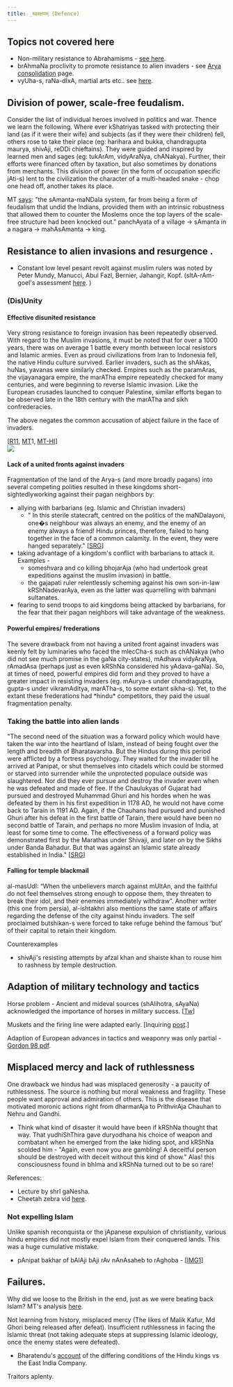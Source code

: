 ```yaml
---
title: _स्वरक्षणम् (Defence)
---
```

## Topics not covered here

- Non-military resistance to Abrahamisms - [see here](../../../../rivals/abe-disease/abe-disease/).
- brAhmaNa proclivity to promote resistance to alien invaders - see [Arya consolidation](../../../clan/ethnic-shifts/Arya-consolidation/) page.
- vyUha-s, raNa-dIxA, martial arts etc.. see [here](https://sites.google.com/site/samskrtamsfo/kalah/yud-dham).

## Division of power, scale-free feudalism.

Consider the list of individual heroes involved in politics and war. Thence we learn the following. Where ever kShatriyas tasked with protecting their land (as if it were their wife) and subjects (as if they were their children) fell, others rose to take their place (eg: harihara and bukka, chandragupta maurya, shivAji, reDDi chieftains). They were guided and inspired by learned men and sages (eg: tukArAm, vidyAraNya, chANakya). Further, their efforts were financed often by taxation, but also sometimes by donations from merchants. This division of power (in the form of occupation specific jAti-s) lent to the civilization the character of a multi-headed snake - chop one head off, another takes its place.

MT [says](https://manasataramgini.wordpress.com/2011/10/09/yuddha-vyuha-s-mlechcha-s-and-vanija-niti-in-the-last-hindu-empire/): "the sAmanta-maNDala system, far from being a form of feudalism that undid the Indians, provided them with an intrinsic robustness that allowed them to counter the Moslems once the top layers of the scale-free structure had been knocked out." panchAyata of a village -> sAmanta in a nagara -\> mahAsAmanta -> king.

## Resistance to alien invasions and resurgence .

- Constant low level pesant revolt against muslim rulers was noted by Peter Mundy, Manucci, Abul Fazl, Bernier, Jahangir, Kopf. (sItA-rAm-goel's assessment [here](http://www.voiceofdharma.org/books/siii/ch9.htm).
)

### (Dis)Unity

#### Effective disunited resistance

Very strong resistance to foreign invasion has been repeatedly observed. With regard to the Muslim invasions, it must be noted that for over a 1000 years, there was on average 1 battle every month between local resistors and Islamic armies. Even as proud civilizations from Iran to Indonesia fell, the native Hindu culture survived. Earlier invaders, such as the shAkas, huNas, yavanas were similarly checked. Empires such as the paramAras, the vijayanagara empire, the marATha empire repeatedly checked for many centuries, and were beginning to reverse Islamic invasion. Like the European crusades launched to conquer Palestine, similar efforts began to be observed late in the 18th century with the marATha and sikh confrederacies.

The above negates the common accusation of abject failure in the face of invaders.

  
\[[R11](https://archive.org/details/early-Hindu-islamic-conflict-richards), [MT](http://manasataramgini.wordpress.com/2014/02/04/some-notes-on-the-extra-military-aspects-of-the-islamo-hindu-confrontation/)1, [MT-HI](https://manasataramgini.wordpress.com/2011/09/17/rehabilitating-king-vidyadhara-and-the-sense-hindu-identity/)\]  
[![](https://docs.google.com/spreadsheet/oimg?key=0AmaG9ycvsc7tdGticEFmNml4Q2tMV0lIVF9pZ21lM3c&oid=2&zx=mnhvgkja8ynh)](https://docs.google.com/spreadsheet/oimg?key=0AmaG9ycvsc7tdGticEFmNml4Q2tMV0lIVF9pZ21lM3c&oid=2&zx=mnhvgkja8ynh)

#### Lack of a united fronts against invaders

Fragmentation of the land of the Arya-s (and more broadly pagans) into several competing polities resulted in these kingdoms short-sightedlyworking against their pagan neighbors by:

- allying with barbarians (eg. Islamic and Christian invaders)
    - " In this sterile statecraft, centred on the politics of the maNDalayoni, one�s neighbour was always an enemy, and the enemy of an enemy always a friend! Hindu princes, therefore, failed to hang together in the face of a common calamity. In the event, they were hanged separately." \[[SRG](http://www.voiceofdharma.org/books/siii/ch9.htm)\]
- taking advantage of a kingdom's conflict with barbarians to attack it. Examples -
    - someshvara and co killing bhojarAja (who had undertook great expeditions against the muslim invasion) in battle.
    - the gajapati ruler relentlessly scheming against his own son-in-law kRShNadevarAya, even as the latter was quarrelling with bahmani sultanates.
- fearing to send troops to aid kingdoms being attacked by barbarians, for the fear that their pagan neighbors will take advantage of the weakness.

#### Powerful empires/ frederations

The severe drawback from not having a united front against invaders was keenly felt by luminaries who faced the mlecCha-s such as chANakya (who did not see much promise in the gaNa city-states), mAdhava vidyAraNya, rAmadAsa (perhaps just as even kRShNa considered his yAdava-gaNa). So, at times of need, powerful empires did form and they proved to have a greater impact in resisting invaders (eg. mAurya-s under chandragupta, gupta-s under vikramAditya, marATha-s, to some extant sikha-s). Yet, to the extant these frederations had \*hindu\* competitors, they paid the usual fragmentation penalty.

### Taking the battle into alien lands

"The second need of the situation was a forward policy which would have taken the war into the heartland of Islam, instead of being fought over the length and breadth of Bharatavarsha. But the Hindus during this period were afflicted by a fortress psychology. They waited for the invader till he arrived at Panipat, or shut themselves into citadels which could be stormed or starved into surrender while the unprotected populace outside was slaughtered. Nor did they ever pursue and destroy the invader even when he was defeated and made of flee. If the Chaulukyas of Gujarat had pursued and destroyed Muhammad Ghuri and his hordes when he was defeated by them in his first expedition in 1178 AD, he would not have come back to Tarain in 1191 AD. Again, if the Chauhans had pursued and punished Ghuri after his defeat in the first battle of Tarain, there would have been no second battle of Tarain, and perhaps no more Muslim invasion of India, at least for some time to come. The effectiveness of a forward policy was demonstrated first by the Marathas under Shivaji, and later on by the Sikhs under Banda Bahadur. But that was against an Islamic state already established in India." \[[SRG](http://www.voiceofdharma.org/books/siii/ch9.htm)\]

  

#### Falling for temple blackmail

al-masUdI: “When the unbelievers march against mUltAn, and the faithful do not feel themselves strong enough to oppose them, they threaten to break their idol, and their enemies immediately withdraw”. Another writer (this one from persia), al-ishtakhri also mentions the same state of affairs regarding the defense of the city against hindu invaders. The self proclaimed butshikan-s were forced to take refuge behind the famous ‘but’ of their capital to retain their kingdom.

  

Counterexamples

- shivAji's resisting attempts by afzal khan and shaiste khan to rouse him to rashness by temple destruction.

## Adaption of military technology and tactics

Horse problem - Ancient and mideval sources (shAlihotra, sAyaNa) acknowledged the importance of horses in military success. \[[Tw](https://twitter.com/blog_supplement/status/679471919507320835)\]

  

Muskets and the firing line were adapted early. \[Inquiring [post](https://agnimaan.wordpress.com/2015/06/28/handguns-in-hindu-military-why-the-slow-adoption/).\]

Adaption of European advances in tactics and weaponry was only partial - [Gordon 98 pdf](http://deepblue.lib.umich.edu/bitstream/handle/2027.42/67903/10.1177_001946469803500301.pdf?sequence=2).

  

## Misplaced mercy and lack of ruthlessness

One drawback we hindus had was misplaced generosity - a paucity of ruthlessness. The source is nothing but moral weakness and fragility. These people want approval and admiration of others. This is the disease that motivated moronic actions right from dharmarAja to PrithvirAja Chauhan to Nehru and Gandhi.

- Think what kind of disaster it would have been if kRShNa thought that way. That yudhiShThira gave duryodhana his choice of weapon and combatant when he emerged from the lake hiding spot, and kRShNa scolded him - "Again, even now you are gambling! A deceitful person should be destroyed with deceit without this kind of show." Alas! this consciousness found in bhIma and kRShNa turned out to be so rare!

  

References:

- Lecture by shrI gaNesha.
- Cheetah zebra vid [here](https://twitter.com/videosofscience/status/881324666991685633).

### Not expelling Islam

Unlike spanish reconquista or the jApanese expulsion of christianity, various hindu empires did not mostly expel Islam from their conquered lands. This was a huge cumulative mistake.

- pAnipat bakhar of bAlAji bAji rAv nAnAsaheb to rAghoba - \[[IMG1](http://i.imgur.com/hWE5QX1.jpg)\]

## Failures.

Why did we loose to the British in the end, just as we were beating back Islam? MT's analysis [here](https://manasataramgini.wordpress.com/2011/10/09/yuddha-vyuha-s-mlechcha-s-and-vanija-niti-in-the-last-hindu-empire/).

Not learning from history, misplaced mercy (The likes of Malik Kafur, Md Ghori being released after defeat). Insufficient ruthlessness in facing the Islamic threat (not taking adequate steps at suppressing Islamic ideology, once the enemy states were defeated).  

- Bharatendu's [account](http://bharatendu.com/2009/10/13/mana-simha-the-rashtrakuta-ii/) of the differing conditions of the Hindu kings vs the East India Company. 

Traitors aplenty.
